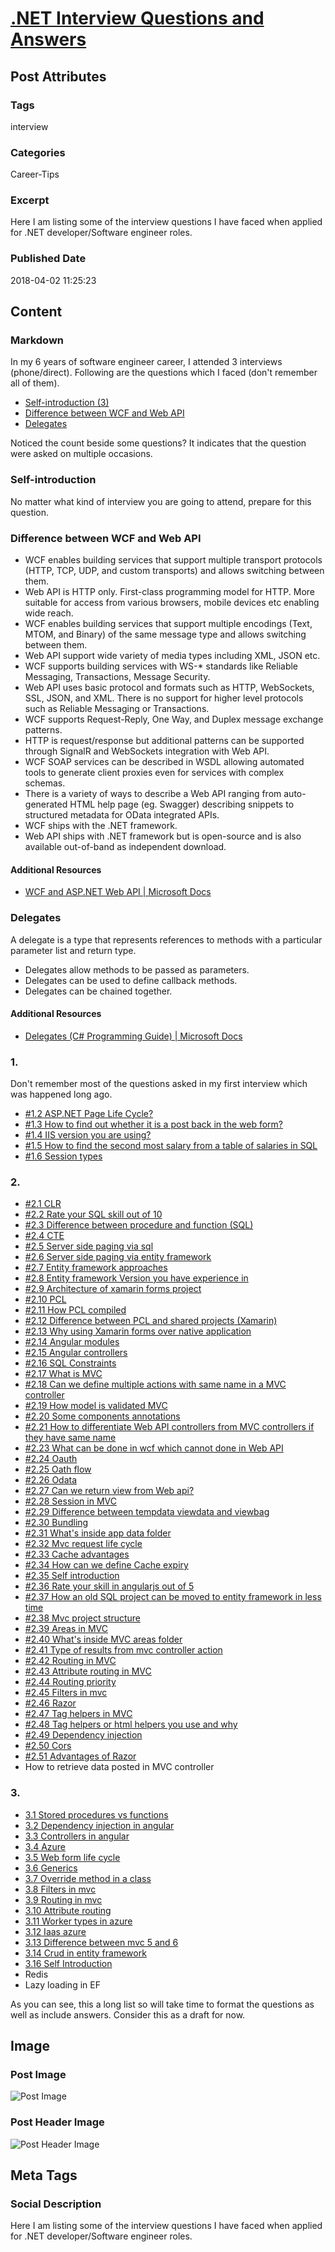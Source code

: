 # [.NET Interview Questions and Answers](https://www.abhith.net/post/dotnet-interview-questions-and-answers/)
## Post Attributes
### Tags
interview
### Categories
Career-Tips
### Excerpt
Here I am listing some of the interview questions I have faced when applied for .NET developer/Software engineer roles.
### Published Date
2018-04-02 11:25:23
## Content
### Markdown
In my 6 years of software engineer career, I attended 3 interviews (phone/direct). Following are the questions which I faced (don't remember all of them). 

- [Self-introduction (3)](#self-introduction)
- [Difference between WCF and Web API](#difference-between-wcf-and-web-api)
- [Delegates](#delegates )

Noticed the count beside some questions?
It indicates that the question were asked on multiple occasions.

### <a name="self-introduction"></a> Self-introduction

No matter what kind of interview you are going to attend, prepare for this question. 
### <a name="difference-between-wcf-and-web-api"></a> Difference between WCF and Web API
- WCF enables building services that support multiple transport protocols (HTTP, TCP, UDP, and custom transports) and allows switching between them.
- Web API is HTTP only. First-class programming model for HTTP. More suitable for access from various browsers, mobile devices etc enabling wide reach.
- WCF enables building services that support multiple encodings (Text, MTOM, and Binary) of the same message type and allows switching between them.
- Web API support wide variety of media types including XML, JSON etc.
- WCF supports building services with WS-* standards like Reliable Messaging, Transactions, Message Security.
- Web API uses basic protocol and formats such as HTTP, WebSockets, SSL, JSON, and XML. There is no support for higher level protocols such as Reliable Messaging or Transactions.
- WCF supports Request-Reply, One Way, and Duplex message exchange patterns.
- HTTP is request/response but additional patterns can be supported through SignalR and WebSockets integration with Web API.
- WCF SOAP services can be described in WSDL allowing automated tools to generate client proxies even for services with complex schemas.
- There is a variety of ways to describe a Web API ranging from auto-generated HTML help page (eg. Swagger) describing snippets to structured metadata for OData integrated APIs.
- WCF ships with the .NET framework.
- Web API ships with .NET framework but is open-source and is also available out-of-band as independent download.

#### Additional Resources
- [WCF and ASP.NET Web API | Microsoft Docs](https://docs.microsoft.com/en-us/dotnet/framework/wcf/wcf-and-aspnet-web-api)

### <a name="delegates"></a> Delegates
A delegate is a type that represents references to methods with a particular parameter list and return type.
- Delegates allow methods to be passed as parameters.
- Delegates can be used to define callback methods. 
- Delegates can be chained together.
#### Additional Resources
- [Delegates (C# Programming Guide) | Microsoft Docs](https://docs.microsoft.com/en-us/dotnet/csharp/programming-guide/delegates/)

### 1. 
Don't remember most of the questions asked in my first interview which was happened long ago.


- [#1.2 ASP.NET Page Life Cycle?](#1.2)
- [#1.3 How to find out whether it is a post back in the web form?](#1.3)
- [#1.4 IIS version you are using?](#1.4)
- [#1.5 How to find the second most salary from a table of salaries in SQL](#1.5)
- [#1.6 Session types](#1.6)

### 2. 
- [#2.1 CLR](#2.1)
- [#2.2 Rate your SQL skill out of 10]()
- [#2.3 Difference between procedure and function (SQL)]() 
- [#2.4 CTE]()
- [#2.5 Server side paging via sql]()
- [#2.6 Server side paging via entity framework]()
- [#2.7 Entity framework approaches]() 
- [#2.8 Entity framework Version you have experience in]()
- [#2.9 Architecture of xamarin forms project]()
- [#2.10 PCL]()
- [#2.11 How PCL compiled]()
- [#2.12 Difference between PCL and shared projects (Xamarin)]()
- [#2.13 Why using Xamarin forms over native application]()
- [#2.14 Angular modules]()
- [#2.15 Angular controllers]()
- [#2.16 SQL Constraints]()
- [#2.17 What is MVC]()
- [#2.18 Can we define multiple actions with same name in a MVC controller]()
- [#2.19 How model is validated MVC]()
- [#2.20 Some components annotations]() 
- [#2.21 How to differentiate Web API controllers from MVC controllers if they have same name]()
- [#2.23 What can be done in wcf which cannot done in Web API]()
- [#2.24 Oauth]()
- [#2.25 Oath flow]()
- [#2.26 Odata]()
- [#2.27 Can we return view from Web api?]()
- [#2.28 Session in MVC]()
- [#2.29 Difference between tempdata viewdata and viewbag]()
- [#2.30 Bundling]()
- [#2.31 What's inside app data folder]()
- [#2.32 Mvc request life cycle]()
- [#2.33 Cache advantages]()
- [#2.34 How can we define Cache expiry]()
- [#2.35 Self introduction]()
- [#2.36 Rate your skill in angularjs out of 5]()
- [#2.37 How an old SQL project can be moved to entity framework in less time]()
- [#2.38 Mvc project structure]()
- [#2.39 Areas in MVC]()
- [#2.40 What's inside MVC areas folder]()
- [#2.41 Type of results from mvc controller action]()
- [#2.42 Routing in MVC]()
- [#2.43 Attribute routing in MVC]()
- [#2.44 Routing priority]()
- [#2.45 Filters in mvc]()
- [#2.46 Razor]()
- [#2.47 Tag helpers in MVC]() 
- [#2.48 Tag helpers or html helpers you use and why]()
- [#2.49 Dependency injection]()
- [#2.50 Cors]()
- [#2.51 Advantages of Razor]()
- How to retrieve data posted in MVC controller

	
### 3.
- [3.1 Stored procedures vs functions]() 
- [3.2 Dependency injection in angular]()
- [3.3 Controllers in angular]()
- [3.4 Azure]()
- [3.5 Web form life cycle]()
- [3.6 Generics]()
- [3.7 Override method in a class]()
- [3.8 Filters in mvc]()
- [3.9 Routing in mvc]()
- [3.10  Attribute routing]()
- [3.11  Worker types in azure]()
- [3.12  Iaas azure]()
- [3.13  Difference between mvc 5 and 6]()
- [3.14  Crud in entity framework]()
- [3.16 Self Introduction]()
- Redis
- Lazy loading in EF

As you can see, this a long list so will take time to format the questions as well as include answers. Consider this as a draft for now.
## Image
### Post Image
![Post Image]() 
### Post Header Image
![Post Header Image]()

## Meta Tags
### Social Description
Here I am listing some of the interview questions I have faced when applied for .NET developer/Software engineer roles.